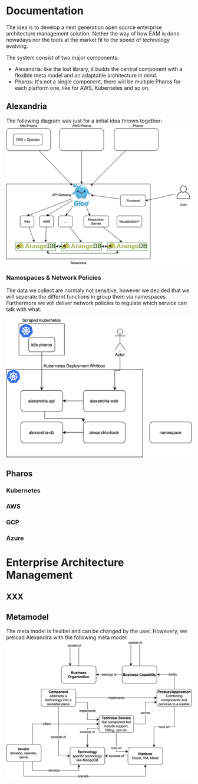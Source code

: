 # Documentation
The idea is to develop a next generation open source enterprise architecture management solution. Nether the way of how EAM is done nowadays nor the tools at the market fit to the speed of technology evolving. 

The system consist of two major components: 
* Alexandria: like the lost library, it builds the central component with a flexible meta model and an adaptable architecture in mind.
* Pharos: It's not a single component, there will be multiple Pharos for each platform one, like for AWS, Kubernetes and so on.

## Alexandria
The following diagram was just for a initial idea thrown together:
![Hihlevel Arch](img/Highlevel.png)

### Namespaces & Network Policies
The data we collect are normaly not sensitive, however we decided that we will seperate the differnt functions in group them via namespaces. Furthermore we will deliver network policies to regulate which service can talk with what.

![Namespace & Network Policies](img/Namespaces-NetworkPolicies.png)

## Pharos
### Kubernetes


### AWS


### GCP


### Azure


# Enterprise Architecture Management
## XXX

## Metamodel
The meta model is flexibel and can be changed by the user. Howevery, we preload Alexandira with the following meta model:
![Meta Model](img/Reference_Model.png)